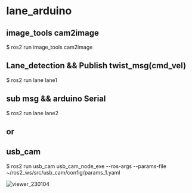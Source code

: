 # lane_arduino


## image_tools cam2image
$ ros2 run image_tools cam2image


## Lane_detection && Publish twist_msg(cmd_vel)
$ ros2 run lane lane1


## sub msg && arduino Serial
$ ros2 run lane lane2


## or


## usb_cam
$ ros2 run usb_cam usb_cam_node_exe --ros-args --params-file ~/ros2_ws/src/usb_cam/config/params_1.yaml


![viewer_230104](https://github.com/RLmodel/RLCar_examples/assets/32663016/e2944459-fac6-4c84-a7c8-ebb7351ec6aa)
